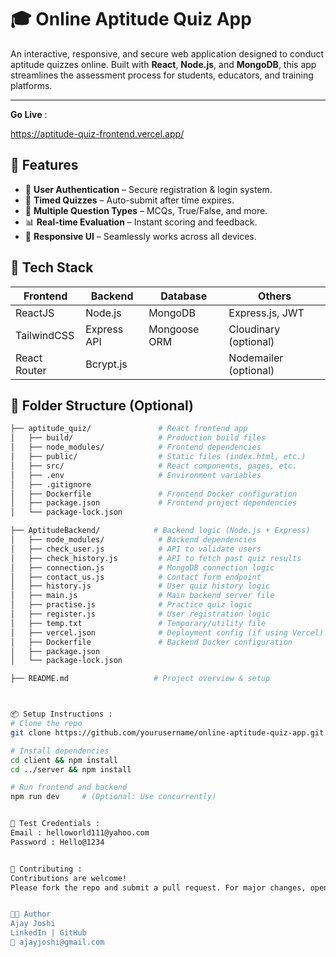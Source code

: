 # 🎓 Online Aptitude Quiz App

An interactive, responsive, and secure web application designed to conduct aptitude quizzes online. Built with **React**, **Node.js**, and **MongoDB**, this app streamlines the assessment process for students, educators, and training platforms.

---
**Go Live** : 

https://aptitude-quiz-frontend.vercel.app/


## 🚀 Features

- 🔐 **User Authentication** – Secure registration & login system.
- 🧠 **Timed Quizzes** – Auto-submit after time expires.
- 📝 **Multiple Question Types** – MCQs, True/False, and more.
- 📊 **Real-time Evaluation** – Instant scoring and feedback.
- 📱 **Responsive UI** – Seamlessly works across all devices.


## 🔧 Tech Stack

| Frontend      | Backend      | Database     | Others                |
|---------------|--------------|--------------|-----------------------|
| ReactJS       | Node.js      | MongoDB      | Express.js, JWT       |
| TailwindCSS   | Express API  | Mongoose ORM | Cloudinary (optional) |
| React Router  | Bcrypt.js    |              | Nodemailer (optional) |


## 📂 Folder Structure (Optional)

```bash
├── aptitude_quiz/               # React frontend app
│   ├── build/                   # Production build files
│   ├── node_modules/            # Frontend dependencies
│   ├── public/                  # Static files (index.html, etc.)
│   ├── src/                     # React components, pages, etc.
│   ├── .env                     # Environment variables
│   ├── .gitignore
│   ├── Dockerfile               # Frontend Docker configuration
│   ├── package.json             # Frontend project dependencies
│   └── package-lock.json

├── AptitudeBackend/            # Backend logic (Node.js + Express)
│   ├── node_modules/            # Backend dependencies
│   ├── check_user.js            # API to validate users
│   ├── check_history.js         # API to fetch past quiz results
│   ├── connection.js            # MongoDB connection logic
│   ├── contact_us.js            # Contact form endpoint
│   ├── history.js               # User quiz history logic
│   ├── main.js                  # Main backend server file
│   ├── practise.js              # Practice quiz logic
│   ├── register.js              # User registration logic
│   ├── temp.txt                 # Temporary/utility file
│   ├── vercel.json              # Deployment config (if using Vercel)
│   ├── Dockerfile               # Backend Docker configuration
│   ├── package.json
│   └── package-lock.json

├── README.md                   # Project overview & setup



📦 Setup Instructions : 
# Clone the repo
git clone https://github.com/yourusername/online-aptitude-quiz-app.git

# Install dependencies
cd client && npm install
cd ../server && npm install

# Run frontend and backend
npm run dev     # (Optional: Use concurrently)


🧪 Test Credentials : 
Email : helloworld111@yahoo.com
Password : Hello@1234


🙌 Contributing : 
Contributions are welcome!
Please fork the repo and submit a pull request. For major changes, open an issue first to discuss what you'd like to change.


👨‍💻 Author
Ajay Joshi
LinkedIn | GitHub
📧 ajayjoshi@gmail.com

